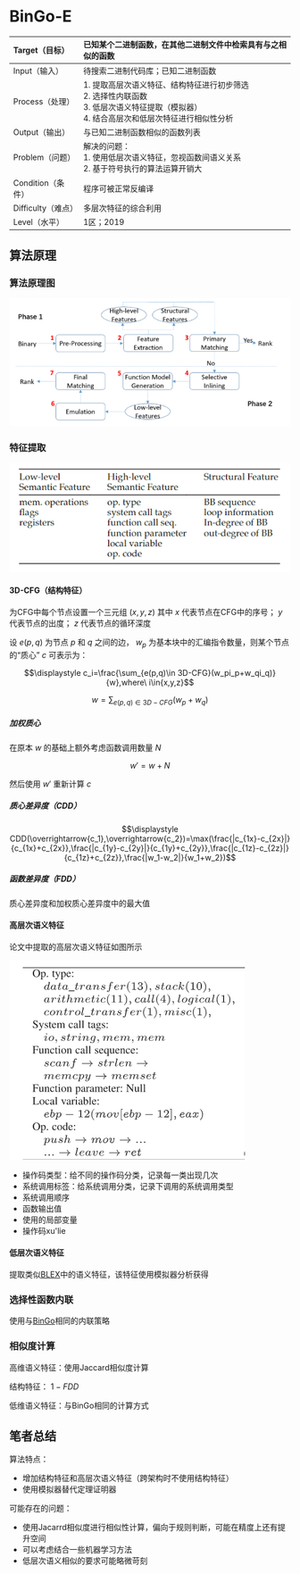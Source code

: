 # BinGo-E

| Target（目标）     | 已知某个二进制函数，在其他二进制文件中检索具有与之相似的函数 |
| :----------------- | :----------------------------------------------------------- |
| Input（输入）      | 待搜索二进制代码库；已知二进制函数                           |
| Process（处理）    | 1. 提取高层次语义特征、结构特征进行初步筛选<br />2. 选择性内联函数<br />3. 低层次语义特征提取（模拟器）<br />4. 结合高层次和低层次特征进行相似性分析 |
| Output（输出）     | 与已知二进制函数相似的函数列表                               |
| Problem（问题）    | 解决的问题：<br />1. 使用低层次语义特征，忽视函数间语义关系<br />2. 基于符号执行的算法运算开销大 |
| Condition（条件）  | 程序可被正常反编译                                           |
| Difficulty（难点） | 多层次特征的综合利用                                         |
| Level（水平）      | 1区；2019                                                    |

## 算法原理

### 算法原理图

![image-20221111230259570](./image/BinGo_E/image-20221111230259570.png)

### 特征提取

![image-20221114155853617](./image/BinGo_E/image-20221114155853617.png)

#### 3D-CFG（结构特征）

为CFG中每个节点设置一个三元组 $(x,y,z)$ 其中 $x$ 代表节点在CFG中的序号； $y$ 代表节点的出度； $z$ 代表节点的循环深度

设 $e(p,q)$ 为节点 $p$ 和 $q$ 之间的边， $w_p$ 为基本块中的汇编指令数量，则某个节点的“质心” $c$ 可表示为：

$$\displaystyle c_i=\frac{\sum_{e(p,q)\in 3D-CFG}(w_pi_p+w_qi_q)}{w},where\ i\in{x,y,z}$$

$$w=\sum_{e(p,q)\in 3D-CFG}(w_p+w_q)$$

##### 加权质心

在原本 $w$ 的基础上额外考虑函数调用数量 $N$

$$w'=w+N$$

然后使用 $w'$ 重新计算 $c$

##### 质心差异度（CDD）

$$\displaystyle CDD(\overrightarrow{c_1},\overrightarrow{c_2})=\max(\frac{|c_{1x}-c_{2x}|}{c_{1x}+c_{2x}},\frac{|c_{1y}-c_{2y}|}{c_{1y}+c_{2y}},\frac{|c_{1z}-c_{2z}|}{c_{1z}+c_{2z}},\frac{|w_1-w_2|}{w_1+w_2})$$

##### 函数差异度（FDD）

质心差异度和加权质心差异度中的最大值

#### 高层次语义特征

论文中提取的高层次语义特征如图所示

![image-20221114154606899](./image/BinGo_E/image-20221114154606899.png)

- 操作码类型：给不同的操作码分类，记录每一类出现几次
- 系统调用标签：给系统调用分类，记录下调用的系统调用类型
- 系统调用顺序
- 函数输出值
- 使用的局部变量
- 操作码xu'lie

#### 低层次语义特征

提取类似[BLEX](./BLEX.md#记录的特征)中的语义特征，该特征使用模拟器分析获得

### 选择性函数内联

使用与[BinGo](./BinGo.md#选择性内联)相同的内联策略

### 相似度计算

高维语义特征：使用Jaccard相似度计算

结构特征： $1-FDD$

低维语义特征：与BinGo相同的计算方式

## 笔者总结

算法特点：

- 增加结构特征和高层次语义特征（跨架构时不使用结构特征）
- 使用模拟器替代定理证明器

可能存在的问题：

- 使用Jacarrd相似度进行相似性计算，偏向于规则判断，可能在精度上还有提升空间
- 可以考虑结合一些机器学习方法
- 低层次语义相似的要求可能略微苛刻

